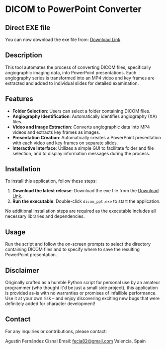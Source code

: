 # DICOM to PowerPoint Converter

## Direct EXE file

You can now download the exe file from: [Download Link](https://drive.google.com/file/d/1tyMMxLZjzWqR9BViJjB1loF9ScFDfSOZ/view?usp=sharing)

## Description
This tool automates the process of converting DICOM files, specifically angiographic imaging data, into PowerPoint presentations. Each angiography series is transformed into an MP4 video and key frames are extracted and added to individual slides for detailed examination.

## Features
- **Folder Selection**: Users can select a folder containing DICOM files.
- **Angiography Identification**: Automatically identifies angiography (XA) files.
- **Video and Image Extraction**: Converts angiographic data into MP4 videos and extracts key frames as images.
- **Presentation Creation**: Automatically creates a PowerPoint presentation with each video and key frames on separate slides.
- **Interactive Interface**: Utilizes a simple GUI to facilitate folder and file selection, and to display information messages during the process.

## Installation
To install this application, follow these steps:
1. **Download the latest release**: Download the exe file from the [Download Link](https://drive.google.com/file/d/1tyMMxLZjzWqR9BViJjB1loF9ScFDfSOZ/view?usp=sharing).
2. **Run the executable**: Double-click `dicom_ppt.exe` to start the application. 

No additional installation steps are required as the executable includes all necessary libraries and dependencies.

## Usage
Run the script and follow the on-screen prompts to select the directory containing DICOM files and to specify where to save the resulting PowerPoint presentation.

## Disclaimer
Originally crafted as a humble Python script for personal use by an amateur programmer (who thought it'd be just a small side project), this application is provided as-is with no warranties or promises of infallible performance. Use it at your own risk – and enjoy discovering exciting new bugs that were definitely added for character development!

## Contact
For any inquiries or contributions, please contact:

Agustín Fernández Cisnal
Email: fecia82@gmail.com
Valencia, Spain

